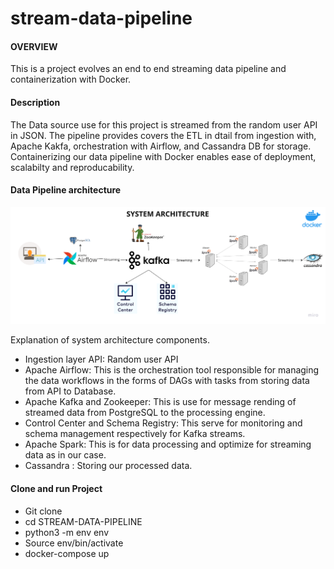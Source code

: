 # stream-data-pipeline
#### OVERVIEW
This is a project evolves an end to end streaming data pipeline and containerization with Docker.   

#### Description
The Data source use for this project is streamed from the random user API in JSON. The pipeline provides covers the ETL in dtail from ingestion with, Apache Kakfa, orchestration with Airflow, and Cassandra DB for storage. Containerizing our data pipeline with Docker enables ease of deployment, scalabilty and reproducability. 

#### Data Pipeline architecture 

![Data Pipeline Blueprint](image.png)

Explanation of system architecture components.
-  Ingestion layer API: Random user API
-   Apache Airflow: This is the orchestration tool responsible for managing the data workflows in the forms of DAGs with tasks from storing data from API to Database.
-   Apache Kafka and Zookeeper: This is use for message rending of streamed data from PostgreSQL to the processing engine.
- Control Center and Schema Registry: This serve for monitoring and schema management respectively for Kafka streams.
-   Apache Spark: This is for data processing and optimize for streaming data as in our case. 
- Cassandra : Storing our processed data.

#### Clone and run Project
- Git clone <repo>
- cd STREAM-DATA-PIPELINE
- python3 -m env env
- Source env/bin/activate
- docker-compose up 



